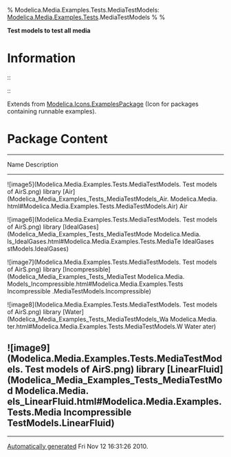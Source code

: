 % Modelica.Media.Examples.Tests.MediaTestModels:
  [Modelica.Media.Examples.Tests](Modelica_Media_Examples_Tests.html#Modelica.Media.Examples.Tests).MediaTestModels
% 
% 

**Test models to test all media**

Information
===========

::

::

Extends from
[Modelica.Icons.ExamplesPackage](Modelica_Icons_ExamplesPackage.html#Modelica.Icons.ExamplesPackage)
(Icon for packages containing runnable examples).

Package Content
===============

  ------------------------------------------------------------------------
  Name                                                     Description
  -------------------------------------------------------- ---------------
  ![image5](Modelica.Media.Examples.Tests.MediaTestModels. Test models of
  AirS.png)                                                library
  [Air](Modelica_Media_Examples_Tests_MediaTestModels_Air. Modelica.Media.
  html#Modelica.Media.Examples.Tests.MediaTestModels.Air)  Air

  ![image6](Modelica.Media.Examples.Tests.MediaTestModels. Test models of
  AirS.png)                                                library
  [IdealGases](Modelica_Media_Examples_Tests_MediaTestMode Modelica.Media.
  ls_IdealGases.html#Modelica.Media.Examples.Tests.MediaTe IdealGases
  stModels.IdealGases)                                     

  ![image7](Modelica.Media.Examples.Tests.MediaTestModels. Test models of
  AirS.png)                                                library
  [Incompressible](Modelica_Media_Examples_Tests_MediaTest Modelica.Media.
  Models_Incompressible.html#Modelica.Media.Examples.Tests Incompressible
  .MediaTestModels.Incompressible)                         

  ![image8](Modelica.Media.Examples.Tests.MediaTestModels. Test models of
  AirS.png)                                                library
  [Water](Modelica_Media_Examples_Tests_MediaTestModels_Wa Modelica.Media.
  ter.html#Modelica.Media.Examples.Tests.MediaTestModels.W Water
  ater)                                                    

  ![image9](Modelica.Media.Examples.Tests.MediaTestModels. Test models of
  AirS.png)                                                library
  [LinearFluid](Modelica_Media_Examples_Tests_MediaTestMod Modelica.Media.
  els_LinearFluid.html#Modelica.Media.Examples.Tests.Media Incompressible
  TestModels.LinearFluid)                                  
  ------------------------------------------------------------------------

* * * * *

[Automatically generated](http://www.3ds.com/) Fri Nov 12 16:31:26 2010.
